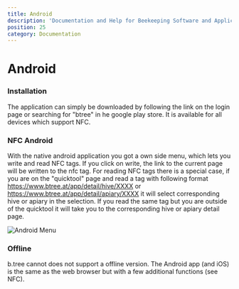 ```yaml
---
title: Android
description: 'Documentation and Help for Beekeeping Software and Application'
position: 25
category: Documentation
---
```

# Android

### Installation

The application can simply be downloaded by following the link on the login page or searching for "btree" in he google play store. It is available for all devices which support NFC.

### NFC Android

With the native android application you got a own side menu, which lets you write and read NFC tags. If you click on write, the link to the current page will be written to the nfc tag. For reading NFC tags there is a special case, if you are on the "quicktool" page and read a tag with following format https://www.btree.at/app/detail/hive/XXXX or https://www.btree.at/app/detail/apiary/XXXX it will select corresponding hive or apiary in the selection. If you read the same tag but you are outside of the quicktool it will take you to the corresponding hive or apiary detail page.

<img src="../img/android_nfc.jpg" alt="Android Menu" loading="lazy">

### Offline

b.tree cannot does not support a offline version. The Android app (and iOS) is the same as the web browser but with a few additional functions (see NFC).
